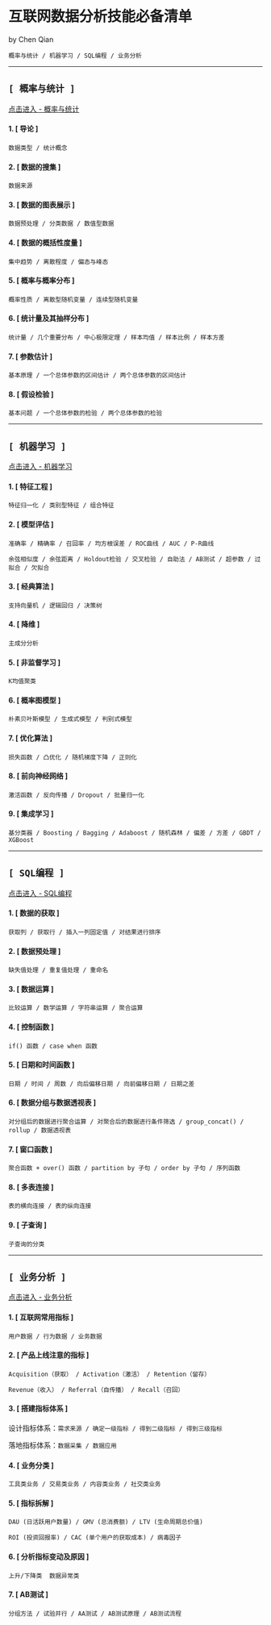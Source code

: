 # 互联网数据分析技能必备清单
  by Chen Qian
  
  `概率与统计 / 机器学习 / SQL编程 / 业务分析`
 
------------------------------


**`[ 概率与统计 ]`**    
------------------------------


[点击进入 - 概率与统计](https://github.com/AIChris-Qian/Checking-List/tree/main/%E6%A6%82%E7%8E%87%E4%B8%8E%E7%BB%9F%E8%AE%A1)

#### 1. [ 导论 ]
   `数据类型 / 统计概念`

#### 2. [ 数据的搜集 ]
   `数据来源`
   
#### 3. [ 数据的图表展示 ]
   `数据预处理 / 分类数据 / 数值型数据`

#### 4. [ 数据的概括性度量 ]
   `集中趋势 / 离散程度 / 偏态与峰态`

#### 5. [ 概率与概率分布 ]
   `概率性质 / 离散型随机变量 / 连续型随机变量`

#### 6. [ 统计量及其抽样分布 ]
   `统计量 / 几个重要分布 / 中心极限定理 / 样本均值 / 样本比例 / 样本方差` 

#### 7. [ 参数估计 ]
   `基本原理 / 一个总体参数的区间估计 / 两个总体参数的区间估计`

#### 8. [ 假设检验 ]
   `基本问题 / 一个总体参数的检验 / 两个总体参数的检验`

------------------------------


**`[ 机器学习 ]`**
------------------------------
[点击进入 - 机器学习](https://github.com/AIChris-Qian/Checking-List/tree/main/%E6%9C%BA%E5%99%A8%E5%AD%A6%E4%B9%A0)

#### 1. [ 特征工程 ]
   `特征归一化 / 类别型特征 / 组合特征`

#### 2. [ 模型评估 ]
   `准确率 / 精确率 / 召回率 / 均方根误差 / ROC曲线 / AUC / P-R曲线`
   
   `余弦相似度 / 余弦距离 / Holdout检验 / 交叉检验 / 自助法 / AB测试 / 超参数 / 过拟合 / 欠拟合`
   
#### 3. [ 经典算法 ]
   `支持向量机 / 逻辑回归 / 决策树`

#### 4. [ 降维 ]
   `主成分分析`

#### 5. [ 非监督学习 ]
   `K均值聚类`

#### 6. [ 概率图模型 ]
   `朴素贝叶斯模型 / 生成式模型 / 判别式模型` 

#### 7. [ 优化算法 ]
   `损失函数 / 凸优化 / 随机梯度下降 / 正则化`

#### 8. [ 前向神经网络 ]
   `激活函数 / 反向传播 / Dropout / 批量归一化`
   
#### 9. [ 集成学习 ]
   `基分类器 / Boosting / Bagging / Adaboost / 随机森林 / 偏差 / 方差 / GBDT / XGBoost`
   
   
------------------------------


**`[ SQL编程 ]`**
------------------------------
[点击进入 - SQL编程](https://github.com/AIChris-Qian/Checking-List/tree/main/SQL%E7%BC%96%E7%A8%8B)

#### 1. [ 数据的获取 ]

   `获取列 / 获取行 / 插入一列固定值 / 对结果进行排序`

#### 2. [ 数据预处理 ]

   `缺失值处理 / 重复值处理 / 重命名`
   
#### 3. [ 数据运算 ]

   `比较运算 / 数学运算 / 字符串运算 / 聚合运算`

#### 4. [ 控制函数 ]
   
   `if() 函数 / case when 函数`

#### 5. [ 日期和时间函数 ]

   `日期 / 时间 / 周数 / 向后偏移日期 / 向前偏移日期 / 日期之差`


#### 6. [ 数据分组与数据透视表 ]


   `对分组后的数据进行聚合运算 / 对聚合后的数据进行条件筛选 / group_concat() / rollup / 数据透视表`


#### 7. [ 窗口函数 ]

   `聚合函数 + over() 函数 / partition by 子句 / order by 子句 / 序列函数`


#### 8. [ 多表连接 ]

   `表的横向连接 / 表的纵向连接`
 
 
#### 9. [ 子查询 ]


   `子查询的分类`

------------------------------



**`[ 业务分析 ]`**
------------------------------
[点击进入 - 业务分析](https://github.com/AIChris-Qian/Checking-List/tree/main/%E4%B8%9A%E5%8A%A1%E5%88%86%E6%9E%90)

#### 1. [ 互联网常用指标 ]

   `用户数据 / 行为数据 / 业务数据`


#### 2. [ 产品上线注意的指标 ]

   `Acquisition（获取） / Activation（激活） / Retention（留存）`
   
   `Revenue（收入） / Referral（自传播） / Recall（召回）`
   
#### 3. [ 搭建指标体系 ]

设计指标体系：`需求来源 / 确定一级指标 / 得到二级指标 / 得到三级指标`

落地指标体系：`数据采集 / 数据应用`

#### 4. [ 业务分类 ]

   `工具类业务 / 交易类业务 / 内容类业务 / 社交类业务`

#### 5. [ 指标拆解 ]

`DAU (日活跃用户数量) / GMV (总消费额) / LTV (生命周期总价值)` 

`ROI (投资回报率) / CAC (单个用户的获取成本) / 病毒因子`

#### 6. [ 分析指标变动及原因 ]

`上升/下降类  数据异常类`

#### 7. [ AB测试 ]

`分组方法 / 试验并行 / AA测试 / AB测试原理 / AB测试流程`

